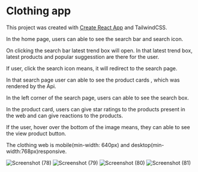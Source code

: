 # Clothing app

This project was created with [Create React App](https://github.com/facebook/create-react-app) and TailwindCSS.

In the home page, users can able to see the search bar and search icon.

On clicking the search bar latest trend box will open. In that latest trend box, latest products and popular suggesstion are there for the user.


If user, click the search icon means, it will redirect to the search page.

In that search page user can able to see the product cards , which was rendered by the Api.

In the left corner of the search page, users can able to see the search box. 

In the product card, users can give star ratings to the products present in the web and can give reactions to the products.

If the user, hover over the bottom of the image means, they can able to see the view product button.


The clothing web is mobile(min-width: 640px) and desktop(min-width:768px)responsive.


![Screenshot (78)](https://user-images.githubusercontent.com/98687741/188255452-98110933-167b-4d94-8b32-7a33f079e761.png)
![Screenshot (79)](https://user-images.githubusercontent.com/98687741/188255453-f6756b54-62da-40c2-ae83-9b2727637fd3.png)
![Screenshot (80)](https://user-images.githubusercontent.com/98687741/188255455-028e1b38-fb9b-498c-abe7-91a2220e5dc2.png)
![Screenshot (81)](https://user-images.githubusercontent.com/98687741/188255456-55e9860f-9a4d-42bb-9868-5b135d07c72d.png)

